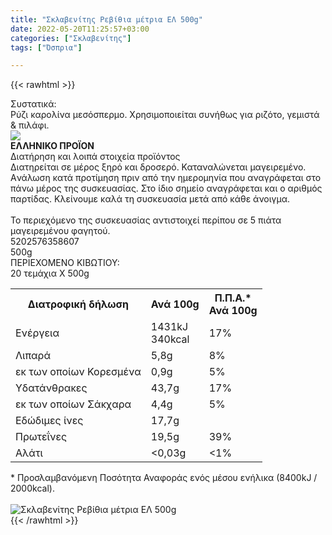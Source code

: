 ```yaml
---
title: "Σκλαβενίτης Ρεβίθια μέτρια ΕΛ 500g"
date: 2022-05-20T11:25:57+03:00
categories: ["Σκλαβενίτης"]
tags: ["Όσπρια"]

---
```

{{< rawhtml >}}

<div class="sload599"><div class="product"><div id="sistatika">Συστατικά:</div><div class="alltext">Ρύζι καρολίνα μεσόσπερμο. Χρησιμοποιείται συνήθως για ριζότο, γεμιστά &amp; πιλάφι.</div><div id="flag"><div id="flagimage"><img src="/media/icons/gr.svg"></div><span id="flagtext"><b>ΕΛΛΗΝΙΚΟ ΠΡΟΪΟΝ</b></span></div><div id="loipa">Διατήρηση και λοιπά στοιχεία προϊόντος</div><div class="alltext">Διατηρείται σε μέρος ξηρό και δροσερό. Καταναλώνεται μαγειρεμένο. Aνάλωση κατά προτίμηση πριν από την ημερομηνία που αναγράφεται στο πάνω μέρος της συσκευασίας. Στο ίδιο σημείο αναγράφεται και ο αριθμός παρτίδας. Κλείνουμε καλά τη συσκευασία μετά από κάθε άνοιγμα.<br><br>Το περιεχόμενο της συσκευασίας αντιστοιχεί περίπου σε 5 πιάτα μαγειρεμένου φαγητού.</div><div id="barcode"><div id="barimage1"></div><span id="bartext">5202576358607</span></div><div id="varos"><div id="varosimage1"></div><span id="varostext">500g</span></div><div id="kivotio">ΠΕΡΙΕΧΟΜΕΝΟ ΚΙΒΩΤΙΟΥ:<br>20 τεμάχια Χ 500g</div><div class="tabout"><table id="diatable"><tbody><tr><th>Διατροφική δήλωση</th><th>Ανά 100g</th><th>Π.Π.Α.*<br>Ανά 100g</th></tr><tr><td class="texr2">Ενέργεια</td><td class="texr">1431kJ<br>340kcal</td><td class="texr">17%</td></tr><tr><td class="texr2">Λιπαρά</td><td class="texr">5,8g</td><td class="texr">8%</td></tr><tr><td class="gray">εκ των οποίων Κορεσµένα</td><td class="gray2">0,9g</td><td class="gray2">5%</td></tr><tr><td class="texr2">Yδατάνθρακες</td><td class="texr">43,7g</td><td class="texr">17%</td></tr><tr><td class="gray">εκ των οποίων Σάκχαρα</td><td class="gray2">4,4g</td><td class="gray2">5%</td></tr><tr><td class="texr2">Eδώδιμες ίνες</td><td class="texr">17,7g</td><td class="texr"></td></tr><tr><td class="texr2">Πρωτεΐνες</td><td class="texr">19,5g</td><td class="texr">39%</td></tr><tr><td class="texr2">Αλάτι</td><td class="texr">&lt;0,03g</td><td class="texr">&lt;1%</td></tr></tbody></table></div><div class="alltext">* Προσλαμβανόμενη Ποσότητα Αναφοράς ενός μέσου ενήλικα (8400kJ / 2000kcal).</div><br><div class="pimg"><img alt="Σκλαβενίτης Ρεβίθια μέτρια ΕΛ 500g" title="Σκλαβενίτης Ρεβίθια μέτρια ΕΛ 500g" src="/media/images/sklavenitis-rebithia-metria-el-500g.jpg"></div></div></div>
{{< /rawhtml >}}


